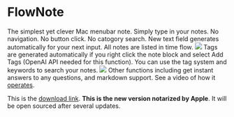# FlowNote
The simplest yet clever Mac menubar note.
Simply type in your notes. No navigation. No button click. No catogory search. New text field generates automatically for your next input. All notes are listed in time flow.
![](https://github.com/Yiiipu/FlowNote/raw/main/Image/Screenshot%202023-05-25%20at%206.38.28%20PM%20(1).png)
Tags are generated automatically if you right click the note block and select Add Tags (OpenAI API needed for this function). You can use the tag system and keywords to search your notes. 
![](https://github.com/Yiiipu/FlowNote/raw/main/Image/Screenshot%202023-05-25%20at%206.42.01%20PM%20(1).png)
Other functions including get instant answers to any questions, and markdown support. See a video of how it [operates](https://www.reddit.com/r/OpenAI/comments/13wvt81/simplest_yet_cleverest_mac_menubar_note_designed/?utm_source=share&utm_medium=ios_app&utm_name=ioscss&utm_content=2&utm_term=1).

This is the [download link](FlowNote.dmg). **This is the new version notarized by Apple**. It will be open sourced after several updates.
